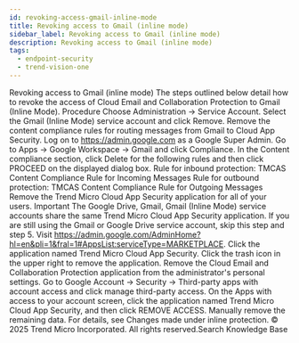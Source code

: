 ```yaml
---
id: revoking-access-gmail-inline-mode
title: Revoking access to Gmail (inline mode)
sidebar_label: Revoking access to Gmail (inline mode)
description: Revoking access to Gmail (inline mode)
tags:
  - endpoint-security
  - trend-vision-one
---
```


 Revoking access to Gmail (inline mode) The steps outlined below detail how to revoke the access of Cloud Email and Collaboration Protection to Gmail (Inline Mode). Procedure Choose Administration → Service Account. Select the Gmail (Inline Mode) service account and click Remove. Remove the content compliance rules for routing messages from Gmail to Cloud App Security. Log on to https://admin.google.com as a Google Super Admin. Go to Apps → Google Workspace → Gmail and click Compliance. In the Content compliance section, click Delete for the following rules and then click PROCEED on the displayed dialog box. Rule for inbound protection: TMCAS Content Compliance Rule for Incoming Messages Rule for outbound protection: TMCAS Content Compliance Rule for Outgoing Messages Remove the Trend Micro Cloud App Security application for all of your users. Important The Google Drive, Gmail, Gmail (Inline Mode) service accounts share the same Trend Micro Cloud App Security application. If you are still using the Gmail or Google Drive service account, skip this step and step 5. Visit https://admin.google.com/AdminHome?hl=en&pli=1&fral=1#AppsList:serviceType=MARKETPLACE. Click the application named Trend Micro Cloud App Security. Click the trash icon in the upper right to remove the application. Remove the Cloud Email and Collaboration Protection application from the administrator's personal settings. Go to Google Account → Security → Third-party apps with account access and click manage third-party access. On the Apps with access to your account screen, click the application named Trend Micro Cloud App Security, and then click REMOVE ACCESS. Manually remove the remaining data. For details, see Changes made under inline protection. © 2025 Trend Micro Incorporated. All rights reserved.Search Knowledge Base